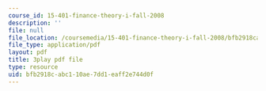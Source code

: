 ```yaml
---
course_id: 15-401-finance-theory-i-fall-2008
description: ''
file: null
file_location: /coursemedia/15-401-finance-theory-i-fall-2008/bfb2918cabc110ae7dd1eaff2e744d0f_i_pLF9J3QPE.pdf
file_type: application/pdf
layout: pdf
title: 3play pdf file
type: resource
uid: bfb2918c-abc1-10ae-7dd1-eaff2e744d0f
---
```


